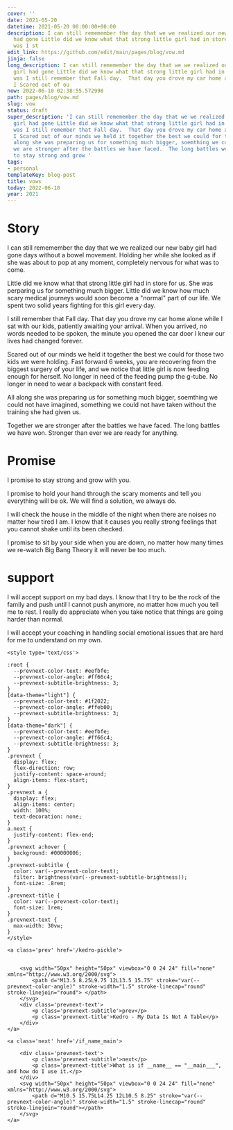 ```yaml
---
cover: ''
date: 2021-05-20
datetime: 2021-05-20 00:00:00+00:00
description: I can still rememember the day that we we realized our new baby girl
  had gone Little did we know what that strong little girl had in store for us.  She
  was I st
edit_link: https://github.com/edit/main/pages/blog/vow.md
jinja: false
long_description: I can still rememember the day that we we realized our new baby
  girl had gone Little did we know what that strong little girl had in store for us.  She
  was I still remember that Fall day.  That day you drove my car home alone while
  I Scared out of ou
now: 2022-06-10 02:38:55.572998
path: pages/blog/vow.md
slug: vow
status: draft
super_description: 'I can still rememember the day that we we realized our new baby
  girl had gone Little did we know what that strong little girl had in store for us.  She
  was I still remember that Fall day.  That day you drove my car home alone while
  I Scared out of our minds we held it together the best we could for those two All
  along she was preparing us for something much bigger, soemthing we could Together
  we are stronger after the battles we have faced.  The long battles we I promise
  to stay strong and grow '
tags:
- personal
templateKey: blog-post
title: vows
today: 2022-06-10
year: 2021
---
```


# Story

I can still rememember the day that we we realized our new baby girl had gone
days without a bowel movement.  Holding her while she looked as if she was
about to pop at any moment, completely nervous for what was to come.  

Little did we know what that strong little girl had in store for us.  She was
perparing us for something much bigger.  Little did we know how much scary
medical journeys would soon become a "normal" part of our life.  We spent two
solid years fighting for this girl every day.

I still remember that Fall day.  That day you drove my car home alone while I
sat with our kids, patiently awaiting your arrival.  When you arrived, no words
needed to be spoken, the minute you opened the car door I knew our lives had
changed forever.

Scared out of our minds we held it together the best we could for those two
kids we were holding.  Fast forward 6 weeks, you are recovering from the
biggest surgery of your life, and we notice that little girl is now feeding
enough for herself. No longer in need of the feeding pump the g-tube.  No
longer in need to wear a backpack with constant feed.  

All along she was preparing us for something much bigger, soemthing we could
not have imagined, something we could not have taken without the training
she had given us.

Together we are stronger after the battles we have faced.  The long battles we
have won.  Stronger than ever we are ready for anything.


# Promise

I promise to stay strong and grow with you.

I promise to hold your hand through the scary moments and tell you everything
will be ok.  We will find a solution, we always do.

I will check the house in the middle of the night when there are noises no
matter how tired I am.  I know that it causes you really strong feelings that
you cannot shake until its been checked.

I promise to sit by your side when you are down, no matter how many times we
re-watch Big Bang Theory it will never be too much.

# support

I will accept support on my bad days.  I know that I try to be the rock of the
family and push until I cannot push anymore, no matter how much you tell me to
rest.  I really do appreciate when you take notice that things are going harder
than normal.

I will accept your coaching in handling social emotional issues that are hard
for me to understand on my own.
<div class='prevnext'>

    <style type='text/css'>

    :root {
      --prevnext-color-text: #eefbfe;
      --prevnext-color-angle: #ff66c4;
      --prevnext-subtitle-brightness: 3;
    }
    [data-theme="light"] {
      --prevnext-color-text: #1f2022;
      --prevnext-color-angle: #ffeb00;
      --prevnext-subtitle-brightness: 3;
    }
    [data-theme="dark"] {
      --prevnext-color-text: #eefbfe;
      --prevnext-color-angle: #ff66c4;
      --prevnext-subtitle-brightness: 3;
    }
    .prevnext {
      display: flex;
      flex-direction: row;
      justify-content: space-around;
      align-items: flex-start;
    }
    .prevnext a {
      display: flex;
      align-items: center;
      width: 100%;
      text-decoration: none;
    }
    a.next {
      justify-content: flex-end;
    }
    .prevnext a:hover {
      background: #00000006;
    }
    .prevnext-subtitle {
      color: var(--prevnext-color-text);
      filter: brightness(var(--prevnext-subtitle-brightness));
      font-size: .8rem;
    }
    .prevnext-title {
      color: var(--prevnext-color-text);
      font-size: 1rem;
    }
    .prevnext-text {
      max-width: 30vw;
    }
    </style>
    
    <a class='prev' href='/kedro-pickle'>
    

        <svg width="50px" height="50px" viewbox="0 0 24 24" fill="none" xmlns="http://www.w3.org/2000/svg">
            <path d="M13.5 8.25L9.75 12L13.5 15.75" stroke="var(--prevnext-color-angle)" stroke-width="1.5" stroke-linecap="round" stroke-linejoin="round"> </path>
        </svg>
        <div class='prevnext-text'>
            <p class='prevnext-subtitle'>prev</p>
            <p class='prevnext-title'>Kedro - My Data Is Not A Table</p>
        </div>
    </a>
    
    <a class='next' href='/if_name_main'>
    
        <div class='prevnext-text'>
            <p class='prevnext-subtitle'>next</p>
            <p class='prevnext-title'>What is if __name__ == "__main___", and how do I use it.</p>
        </div>
        <svg width="50px" height="50px" viewbox="0 0 24 24" fill="none" xmlns="http://www.w3.org/2000/svg">
            <path d="M10.5 15.75L14.25 12L10.5 8.25" stroke="var(--prevnext-color-angle)" stroke-width="1.5" stroke-linecap="round" stroke-linejoin="round"></path>
        </svg>
    </a>
  </div>